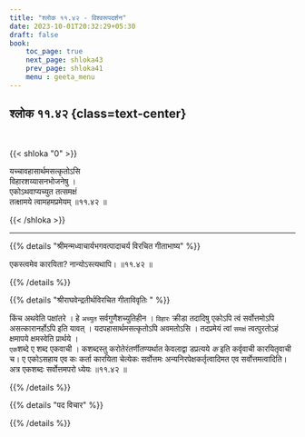 ```yaml
---
title: "श्लोक ११.४२ - विश्वरूपदर्शन"
date: 2023-10-01T20:32:29+05:30
draft: false
book:
    toc_page: true
    next_page: shloka43
    prev_page: shloka41
    menu : geeta_menu
---
```




## श्लोक ११.४२ {class=text-center}

<br/>

{{< shloka  "0"  >}}

यच्चावहासार्थमसत्कृतोऽसि  
विहारशय्यासनभोजनेषु ।    
एकोऽथवाप्यच्युत तत्समक्षं  
तत्क्षामये त्वामहमप्रमेयम् ॥११.४२ ॥

{{< /shloka >}}

---


{{% details "श्रीमन्मध्वाचार्यभगवत्पादाचर्य विरचित  गीताभाष्य" %}}

एकस्त्वमेव कारयिता? 
नान्योऽस्त्यथापि। ॥११.४२ ॥

{{% /details %}}



{{% details "श्रीराघवेन्द्रतीर्थविरचित गीताविवृतिः " %}}

किंच अथवेति पक्षांतरे । हे `अच्युत` 
सर्वगुणैशच्युतिहीन । `विहारः` क्रीडा 
तदादिषु एकोऽपि त्वं सर्वोत्तमोऽपि 
असत्कारानर्होऽपि इति यावत्‌ ।
यदपहासार्थमसत्कृतोऽपि अवमतोऽसि । तदप्रमेयं 
त्वां `समक्षं` त्वत्पुरतोऽहं क्षमापये 
क्षमस्वेति प्रार्थये ।   
`एक`शब्दे ए शब्द एकवाची । कशब्दस्तु
करोतेरंतर्णीतण्यर्थात केवलाद्वा डप्रत्यये *क* इति 
कर्वृवाची कारयितृवाची च। ए एकोऽसहाय एव कः 
कर्ता कारयिता चेत्येकः
सर्वोत्तमः अन्यनिरपेक्षकर्तृत्वादिमत एव 
सर्वोत्तमत्वादिति। अत्र एकशब्दः 
सर्वोत्तमपरो ध्येयः ॥११.४२ ॥

{{% /details %}}



{{% details "पद विचार" %}}


{{% /details %}}

